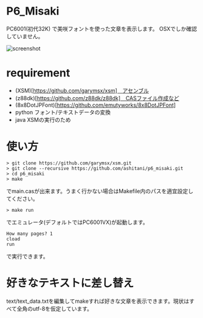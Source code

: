 # P6_Misaki

PC6001(初代32K) で美咲フォントを使った文章を表示します。
OSXでしか確認していません。

![screenshot](https://user-images.githubusercontent.com/5352510/114544053-12899a00-9c95-11eb-8d7c-4426a24f2192.png)

# requirement

- (XSM)[https://github.com/garymsx/xsm]　アセンブル
- (z88dk)[https://github.com/z88dk/z88dk]　CASファイル作成など
- (8x8DotJPFont)[https://github.com/emutyworks/8x8DotJPFont]
- python フォント/テキストデータの変換
- java XSMの実行のため

# 使い方

```
> git clone https://github.com/garymsx/xsm.git
> git clone --recursive https://github.com/ashitani/p6_misaki.git
> cd p6_misaki
> make
```
でmain.casが出来ます。うまく行かない場合はMakefile内のパスを適宜設定してください。

```
> make run
```
でエミュレータ(デフォルトではPC6001VX)が起動します。

```
How many pages? 1
cload
run
```

で実行できます。


# 好きなテキストに差し替え

text/text_data.txtを編集してmakeすれば好きな文章を表示できます。現状はすべて全角のutf-8を仮定しています。

